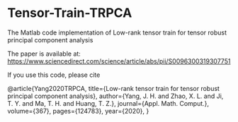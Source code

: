 # Tensor-Train-TRPCA

The Matlab code implementation of Low-rank tensor train for tensor robust principal component analysis

The paper is available at: https://www.sciencedirect.com/science/article/abs/pii/S0096300319307751


If you use this code, please cite

@article{Yang2020TRPCA,
  title={Low-rank tensor train for tensor robust principal component analysis},
  author={Yang, J. H. and Zhao, X. L.  and Ji, T. Y. and Ma, T. H. and Huang, T. Z.},
  journal={Appl. Math. Comput.},
  volume={367},
  pages={124783},
  year={2020},
}
